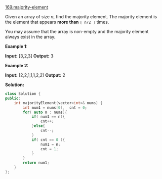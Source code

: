 [169.majority-element](https://leetcode.com/problems/majority-element/)  

Given an array of size _n_, find the majority element. The majority element is the element that appears **more than** `⌊ n/2 ⌋` times.

You may assume that the array is non-empty and the majority element always exist in the array.

**Example 1:**

**Input:** \[3,2,3\]
**Output:** 3

**Example 2:**

**Input:** \[2,2,1,1,1,2,2\]
**Output:** 2  



**Solution:**  

```cpp
class Solution {
public:
    int majorityElement(vector<int>& nums) {
        int num1 = nums[0],  cnt = 0;
        for( auto n : nums){
            if( num1 == n){
                cnt++;
            }else{
                cnt--;
            }
            if( cnt == 0 ){
                num1 = n;
                cnt = 1;
            }
        }
        return num1;
    }
};
```
      